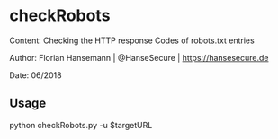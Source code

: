 # checkRobots

Content: Checking the HTTP response Codes of robots.txt entries

Author: Florian Hansemann | @HanseSecure | https://hansesecure.de

Date: 06/2018

## Usage
python checkRobots.py -u $targetURL



